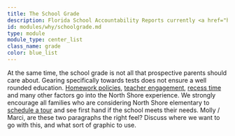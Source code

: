 ```yaml
---
title: The School Grade
description: Florida School Accountability Reports currently <a href="http://www.fldoe.org/accountability/accountability-reporting/school-grades/">grades North Shore Elementary as a <b>B</b></a>. While the staff should be proud of the increase from last year, we want to caution parents that the school grade is not a sufficient enough measure alone. North Shore proudly maintains a robust ASD (Autism Spectrum Disorder) program. They have approximately one unit (or class) per grade made up of students that qualify for ASD services.  These students are all tested the same as the rest of the student body.  Being a small school and having 12% of our student population qualifying as ASD students can and does impact our school grade.  
id: modules/why/schoolgrade.md
type: module
module_type: center_list
class_name: grade
color: blue_list
---
```

At the same time, the school grade is not all that prospective parents should care about. Gearing specifically towards tests does not ensure a well rounded education. [Homework policies](#), [teacher engagement](#), [recess time](#) and many other factors go into the North Shore experience. We strongly encourage all families who are considering North Shore elementary to [schedule a tour](#) and see first hand if the school meets their needs. Molly / Marci, are these two paragraphs the right feel? Discuss where we want to go with this, and what sort of graphic to use.